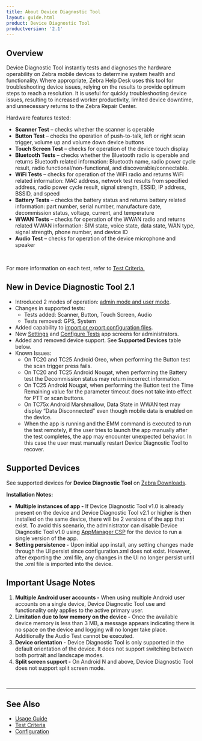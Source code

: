 ```yaml
---
title: About Device Diagnostic Tool
layout: guide.html
product: Device Diagnostic Tool
productversion: '2.1'
---
```


## Overview

Device Diagnostic Tool instantly tests and diagnoses the hardware operability on Zebra mobile devices to determine system health and functionality. Where appropriate, Zebra Help Desk uses this tool for troubleshooting device issues, relying on the results to provide optimum steps to reach a resolution.  It is useful for quickly troubleshooting device issues, resulting to increased worker productivity, limited device downtime, and unnecessary returns to the Zebra Repair Center. 

Hardware features tested:

* **Scanner Test** – checks whether the scanner is operable
* **Button Test** – checks the operation of push-to-talk, left or right scan trigger, volume up and volume down device buttons
* **Touch Screen Test** – checks for operation of the device touch display
* **Bluetooth Tests** – checks whether the Bluetooth radio is operable and returns Bluetooth related information: Bluetooth name, radio power cycle result, radio functional/non-functional, and discoverable/connectable.
* **WiFi Tests** – checks for operation of the WiFi radio and returns WiFi related information: MAC address, network test results from specified address, radio power cycle result, signal strength, ESSID, IP address, BSSID, and speed
* **Battery Tests** – checks the battery status and returns battery related information: part number, serial number, manufacture date, decommission status, voltage, current, and temperature
* **WWAN Tests** – checks for operation of the WWAN radio and returns related WWAN information: SIM state, voice state, data state, WAN type, signal strength, phone number, and device ID
* **Audio Test** – checks for operation of the device microphone and speaker

<br>
<p>For more information on each test, refer to <a href="../criteria">Test Criteria.</a></p>

## New in Device Diagnostic Tool 2.1
* Introduced 2 modes of operation: [admin mode and user mode](../usage).
* Changes in supported tests:
     * Tests added: Scanner, Button, Touch Screen, Audio
     * Tests removed: GPS, System
* Added capability to [import or export configuration files](../configuration).
* New [Settings](../configuration) and [Configure Tests](../configuration) app screens for administrators. 
* Added and removed device support. See **Supported Devices** table below.
* Known Issues:
     * On TC20 and TC25 Android Oreo, when performing the Button test the scan trigger press fails.
     * On TC20 and TC25 Android Nougat, when performing the Battery test the Decommission status may return incorrect information.
     * On TC25 Android Nougat, when performing the Button test the Time Remaining value for the parameter timeout does not take into effect for PTT or scan buttons.
     * On TC75x Android Marshmallow, Data State in WWAN test may display “Data Disconnected” even though mobile data is enabled on the device. 
     * When the app is running and the EMM command is executed to run the test remotely, if the user tries to launch the app manually after the test completes, the app may encounter unexpected behavior. In this case the user must manually restart Device Diagnostic Tool to recover.

## Supported Devices
See supported devices for **Device Diagnostic Tool** on [Zebra Downloads](https://www.zebra.com/us/en/support-downloads/software/utilities/device-diagnostic-tool.html).

<!-- 
The following table lists the supported GMS devices, except for MC33 which only supports non-GMS: </p>

<table class="facelift" align="center" style="width:90%" border="1" padding="5px">
  <tr bgcolor="#dce8ef">
    <th>Device</th>
    <th style="text-align:center">Android 4.4 <br>(KitKat)</th>
    <th style="text-align:center">Android 5.x <br>(Lollipop)</th>
    <th style="text-align:center">Android 6.x <br>(Marshmallow)</th>
    <th style="text-align:center">Android 7.x <br>(Nougat)</th>
    <th style="text-align:center">Android 8.x <br>(Oreo)</th>
    <th style="text-align:center">Android 9.x <br>(Pie)</th>
  </tr>
  <tr>
    <td>MC18</td>
    <td style="text-align:center">&#x25cf;</td>
    <td style="text-align:center">&#x25cf;</td>
    <td></td>
    <td></td>
    <td></td>
    <td></td>
  </tr>
  <tr>
    <td>MC32</td>
    <td></td>
    <td style="text-align:center">&#x25cf;</td>
    <td></td>
    <td></td>
    <td></td>
    <td></td>
  </tr>
  <tr>
    <td>MC33</td>
    <td></td>
    <td></td>
    <td></td>
    <td style="text-align:center">&#x25cf;</td>
    <td></td>
    <td></td>
  </tr>
  <tr>
    <td>MC67</td>
    <td style="text-align:center">&#x25cf;</td>
    <td></td>
    <td></td>
    <td></td>
    <td></td>
    <td></td>
  </tr>
 
  <tr>
    <td>TC20</td>
    <td></td>
    <td></td>
    <td></td>
    <td style="text-align:center">&#x25cf;</td>
    <td style="text-align:center">&#x25cf;</td>
    <td></td>
  </tr>
  <tr>
    <td>TC25</td>
    <td></td>
    <td></td>
    <td></td>
    <td style="text-align:center">&#x25cf;</td>
    <td style="text-align:center">&#x25cf;</td>
    <td></td>
  </tr>
  <tr>
    <td>TC51</td>
    <td></td>
    <td></td>
    <td style="text-align:center">&#x25cf;</td>
    <td style="text-align:center">&#x25cf;</td>
    <td style="text-align:center">&#x25cf;</td>
    <td></td>
  </tr>
  <tr>
    <td>TC52</td>
    <td></td>
    <td></td>
    <td></td>
    <td></td>
    <td style="text-align:center">&#x25cf;</td>
    <td></td>
  </tr>
  <tr>
    <td>TC55</td>
    <td style="text-align:center">&#x25cf;</td>
    <td></td>
    <td></td>
    <td></td>
    <td></td>
    <td></td>
  </tr>
  <tr>
    <td>TC56</td>
    <td></td>
    <td></td>
    <td style="text-align:center">&#x25cf;</td>
    <td style="text-align:center">&#x25cf;</td>
    <td style="text-align:center">&#x25cf;</td>
    <td></td>
  </tr>
  <tr>
    <td>TC57</td>
    <td></td>
    <td></td>
    <td></td>
    <td></td>
    <td style="text-align:center">&#x25cf;</td>
    <td></td>
  </tr>
  <tr>
    <td>TC70</td>
    <td style="text-align:center">&#x25cf;</td>
    <td style="text-align:center">&#x25cf;</td>
    <td></td>
    <td></td>
    <td></td>
    <td></td>
  </tr>
  <tr>
    <td>TC70X</td>
    <td></td>
    <td></td>
    <td style="text-align:center">&#x25cf;</td>
    <td style="text-align:center">&#x25cf;</td>
    <td></td>
    <td></td>
  </tr>
  <tr>
    <td>TC75</td>
    <td style="text-align:center">&#x25cf;</td>
    <td style="text-align:center">&#x25cf;</td>
    <td></td>
    <td></td>
    <td></td>
    <td></td>
  </tr>
  <tr>
    <td>TC75X</td>
    <td></td>
    <td></td>
    <td style="text-align:center">&#x25cf;</td>
    <td style="text-align:center">&#x25cf;</td>
    <td></td>
    <td></td>
  </tr>
  <tr>
    <td>TC8000</td>
    <td></td>
    <td style="text-align:center">&#x25cf;</td>
    <td></td>
    <td></td>
    <td></td>
    <td></td>
  </tr>
</table>
-->
**Installation Notes:** 
* **Multiple instances of app -** If Device Diagnostic Tool v1.0 is already present on the device and Device Diagnostic Tool v2.1 or higher is then installed on the same device, there will be 2 versions of the app that exist. To avoid this scenario, the administrator can disable Device Diagnostic Tool v1.0 using [AppManager CSP](/mx/appmgr) for the device to run a single version of the app.
* **Setting persistence -** Upon initial app install, any setting changes made through the UI persist since configuration.xml does not exist. However, after exporting the .xml file, any changes in the UI no longer persist until the .xml file is imported into the device.

## Important Usage Notes
1. **Multiple Android user accounts -** When using multiple Android user accounts on a single device, Device Diagnostic Tool use and functionality only applies to the active primary user.
2.	**Limitation due to low memory on the device -** Once the available device memory is less than 3 MB, a message appears indicating there is no space on the device and logging will no longer take place. Additionally the Audio Test cannot be executed.
3. **Device orientation -** Device Diagnostic Tool is only supported in the default orientation of the device. It does not support switching between both portrait and landscape modes.
4. **Split screen support -** On Android N and above, Device Diagnostic Tool does not support split screen mode.

<br>

<!-- -->
------

## See Also

* [Usage Guide](../usage)
* [Test Criteria](../criteria)
* [Configuration](../configuration)

